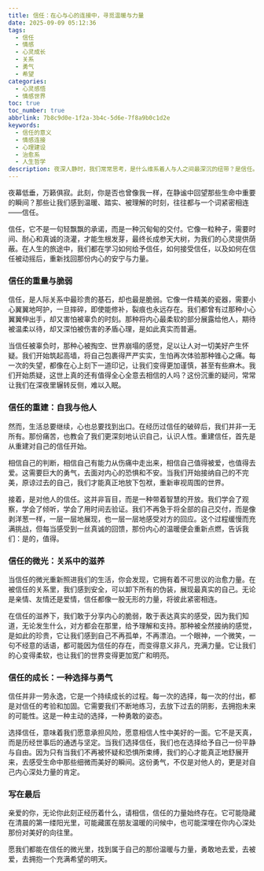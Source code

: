 ```yaml
---
title: 信任：在心与心的连接中，寻觅温暖与力量
date: 2025-09-09 05:12:36
tags:
  - 信任
  - 情感
  - 心灵成长
  - 关系
  - 勇气
  - 希望
categories:
  - 心灵感悟
  - 情感世界
toc: true
toc_number: true
abbrlink: 7b8c9d0e-1f2a-3b4c-5d6e-7f8a9b0c1d2e
keywords:
  - 信任的意义
  - 情感连接
  - 心理建设
  - 治愈系
  - 人生哲学
description: 夜深人静时，我们常常思考，是什么维系着人与人之间最深沉的纽带？是信任。它如同一束微光，照亮我们前行的路，也如同一座桥梁，连接着彼此的心。本文将带你走进信任的深处，感受它的脆弱与坚韧，探索它如何滋养我们的生命，并鼓励我们勇敢地去相信，去爱，去被爱。
---
```


夜幕低垂，万籁俱寂。此刻，你是否也曾像我一样，在静谧中回望那些生命中重要的瞬间？那些让我们感到温暖、踏实、被理解的时刻，往往都与一个词紧密相连——信任。

信任，它不是一句轻飘飘的承诺，而是一种沉甸甸的交付。它像一粒种子，需要时间、耐心和真诚的浇灌，才能生根发芽，最终长成参天大树，为我们的心灵提供荫蔽。在人生的旅途中，我们都在学习如何给予信任，如何接受信任，以及如何在信任被动摇后，重新找回那份内心的安宁与力量。

### 信任的重量与脆弱

信任，是人际关系中最珍贵的基石，却也最是脆弱。它像一件精美的瓷器，需要小心翼翼地呵护，一旦摔碎，即使能修补，裂痕也永远存在。我们都曾有过那种小心翼翼伸出手，却又害怕被辜负的时刻。那种将内心最柔软的部分展露给他人，期待被温柔以待，却又深怕被伤害的矛盾心理，是如此真实而普遍。

当信任被辜负时，那种心被掏空、世界崩塌的感觉，足以让人对一切美好产生怀疑。我们开始筑起高墙，将自己包裹得严严实实，生怕再次体验那种锥心之痛。每一次的失望，都像在心上刻下一道印记，让我们变得更加谨慎，甚至有些麻木。我们开始质疑，这世上真的还有值得全心全意去相信的人吗？这份沉重的疑问，常常让我们在深夜里辗转反侧，难以入眠。

### 信任的重建：自我与他人

然而，生活总要继续，心也总要找到出口。在经历过信任的破碎后，我们并非一无所有。那份痛苦，也教会了我们更深刻地认识自己，认识人性。重建信任，首先是从重建对自己的信任开始。

相信自己的判断，相信自己有能力从伤痛中走出来，相信自己值得被爱，也值得去爱。这需要巨大的勇气，去面对内心的恐惧和不安。当我们开始接纳自己的不完美，原谅过去的自己，我们才能真正地放下包袱，重新审视周围的世界。

接着，是对他人的信任。这并非盲目，而是一种带着智慧的开放。我们学会了观察，学会了倾听，学会了用时间去验证。我们不再急于将全部的自己交付，而是像剥洋葱一样，一层一层地展现，也一层一层地感受对方的回应。这个过程缓慢而充满挑战，但每当感受到一丝真诚的回馈，那份内心的温暖便会重新点燃，告诉我们：是的，值得。

### 信任的微光：关系中的滋养

当信任的微光重新照进我们的生活，你会发现，它拥有着不可思议的治愈力量。在被信任的关系里，我们感到安全，可以卸下所有的伪装，展现最真实的自己。无论是亲情、友情还是爱情，信任都像一股无形的力量，将彼此紧密相连。

在信任的滋养下，我们敢于分享内心的脆弱，敢于表达真实的感受，因为我们知道，无论发生什么，对方都会在那里，给予理解和支持。那种被全然接纳的感觉，是如此的珍贵，它让我们感到自己不再孤单，不再漂泊。一个眼神，一个微笑，一句不经意的话语，都可能因为信任的存在，而变得意义非凡，充满力量。它让我们的心变得柔软，也让我们的世界变得更加宽广和明亮。

### 信任的成长：一种选择与勇气

信任并非一劳永逸，它是一个持续成长的过程。每一次的选择，每一次的付出，都是对信任的考验和加固。它需要我们不断地练习，去放下过去的阴影，去拥抱未来的可能性。这是一种主动的选择，一种勇敢的姿态。

选择信任，意味着我们愿意承担风险，愿意相信人性中美好的一面。它不是天真，而是历经世事后的通透与坚定。当我们选择信任，我们也在选择给予自己一份平静与自由。因为只有当我们不再被怀疑和恐惧所束缚，我们的心才能真正地舒展开来，去感受生命中那些细微而美好的瞬间。这份勇气，不仅是对他人的，更是对自己内心深处力量的肯定。

### 写在最后

亲爱的你，无论你此刻正经历着什么，请相信，信任的力量始终存在。它可能隐藏在清晨的第一缕阳光里，可能藏匿在朋友温暖的问候中，也可能深埋在你内心深处那份对美好的向往里。

愿我们都能在信任的微光里，找到属于自己的那份温暖与力量，勇敢地去爱，去被爱，去拥抱一个充满希望的明天。